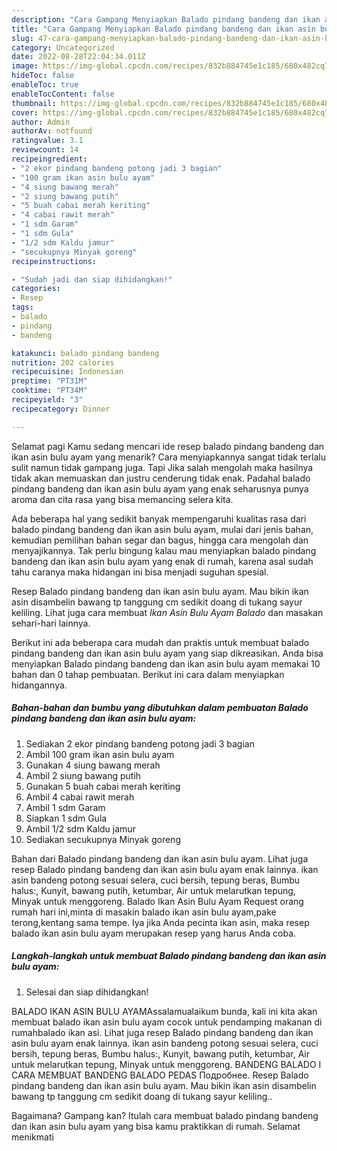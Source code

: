 ```yaml
---
description: "Cara Gampang Menyiapkan Balado pindang bandeng dan ikan asin bulu ayam Anti Gagal"
title: "Cara Gampang Menyiapkan Balado pindang bandeng dan ikan asin bulu ayam Anti Gagal"
slug: 47-cara-gampang-menyiapkan-balado-pindang-bandeng-dan-ikan-asin-bulu-ayam-anti-gagal
category: Uncategorized
date: 2022-08-28T22:04:34.011Z
image: https://img-global.cpcdn.com/recipes/832b884745e1c185/680x482cq70/balado-pindang-bandeng-dan-ikan-asin-bulu-ayam-foto-resep-utama.jpg
hideToc: false
enableToc: true
enableTocContent: false
thumbnail: https://img-global.cpcdn.com/recipes/832b884745e1c185/680x482cq70/balado-pindang-bandeng-dan-ikan-asin-bulu-ayam-foto-resep-utama.jpg
cover: https://img-global.cpcdn.com/recipes/832b884745e1c185/680x482cq70/balado-pindang-bandeng-dan-ikan-asin-bulu-ayam-foto-resep-utama.jpg
author: Admin
authorAv: notfound
ratingvalue: 3.1
reviewcount: 14
recipeingredient:
- "2 ekor pindang bandeng potong jadi 3 bagian"
- "100 gram ikan asin bulu ayam"
- "4 siung bawang merah"
- "2 siung bawang putih"
- "5 buah cabai merah keriting"
- "4 cabai rawit merah"
- "1 sdm Garam"
- "1 sdm Gula"
- "1/2 sdm Kaldu jamur"
- "secukupnya Minyak goreng"
recipeinstructions:

- "Sudah jadi dan siap dihidangkan!"
categories:
- Resep
tags:
- balado
- pindang
- bandeng

katakunci: balado pindang bandeng 
nutrition: 202 calories
recipecuisine: Indonesian
preptime: "PT31M"
cooktime: "PT34M"
recipeyield: "3"
recipecategory: Dinner

---
```



Selamat pagi Kamu sedang mencari ide resep balado pindang bandeng dan ikan asin bulu ayam yang menarik? Cara menyiapkannya sangat tidak terlalu sulit namun tidak gampang juga. Tapi Jika salah mengolah maka hasilnya tidak akan memuaskan dan justru cenderung tidak enak. Padahal balado pindang bandeng dan ikan asin bulu ayam yang enak seharusnya punya aroma dan cita rasa yang bisa memancing selera kita.


Ada beberapa hal yang sedikit banyak mempengaruhi kualitas rasa dari balado pindang bandeng dan ikan asin bulu ayam, mulai dari jenis bahan, kemudian pemilihan bahan segar dan bagus, hingga cara mengolah dan menyajikannya. Tak perlu bingung kalau mau menyiapkan balado pindang bandeng dan ikan asin bulu ayam yang enak di rumah, karena asal sudah tahu caranya maka hidangan ini bisa menjadi suguhan spesial.

Resep Balado pindang bandeng dan ikan asin bulu ayam. Mau bikin ikan asin disambelin bawang tp tanggung cm sedikit doang di tukang sayur keliling. Lihat juga cara membuat *Ikan Asin Bulu Ayam Balado* dan masakan sehari-hari lainnya.


Berikut ini ada beberapa cara mudah dan praktis untuk membuat balado pindang bandeng dan ikan asin bulu ayam yang siap dikreasikan. Anda bisa menyiapkan Balado pindang bandeng dan ikan asin bulu ayam memakai 10 bahan dan 0 tahap pembuatan. Berikut ini cara dalam menyiapkan hidangannya.

<!--inarticleads1-->

##### Bahan-bahan dan bumbu yang dibutuhkan dalam pembuatan Balado pindang bandeng dan ikan asin bulu ayam:

1. Sediakan 2 ekor pindang bandeng potong jadi 3 bagian
1. Ambil 100 gram ikan asin bulu ayam
1. Gunakan 4 siung bawang merah
1. Ambil 2 siung bawang putih
1. Gunakan 5 buah cabai merah keriting
1. Ambil 4 cabai rawit merah
1. Ambil 1 sdm Garam
1. Siapkan 1 sdm Gula
1. Ambil 1/2 sdm Kaldu jamur
1. Sediakan secukupnya Minyak goreng


Bahan dari Balado pindang bandeng dan ikan asin bulu ayam. Lihat juga resep Balado pindang bandeng dan ikan asin bulu ayam enak lainnya. ikan asin bandeng potong sesuai selera, cuci bersih, tepung beras, Bumbu halus:, Kunyit, bawang putih, ketumbar, Air untuk melarutkan tepung, Minyak untuk menggoreng. Balado Ikan Asin Bulu Ayam Request orang rumah hari ini,minta di masakin balado ikan asin bulu ayam,pake terong,kentang sama tempe. Iya jika Anda pecinta ikan asin, maka resep balado ikan asin bulu ayam merupakan resep yang harus Anda coba. 

<!--inarticleads2-->

##### Langkah-langkah untuk membuat Balado pindang bandeng dan ikan asin bulu ayam:


1. Selesai dan siap dihidangkan!

BALADO IKAN ASIN BULU AYAMAssalamualaikum bunda, kali ini kita akan membuat balado ikan asin bulu ayam cocok untuk pendamping makanan di rumahbalado ikan asi. Lihat juga resep Balado pindang bandeng dan ikan asin bulu ayam enak lainnya. ikan asin bandeng potong sesuai selera, cuci bersih, tepung beras, Bumbu halus:, Kunyit, bawang putih, ketumbar, Air untuk melarutkan tepung, Minyak untuk menggoreng. BANDENG BALADO I CARA MEMBUAT BANDENG BALADO PEDAS Подробнее. Resep Balado pindang bandeng dan ikan asin bulu ayam. Mau bikin ikan asin disambelin bawang tp tanggung cm sedikit doang di tukang sayur keliling.. 

Bagaimana? Gampang kan? Itulah cara membuat balado pindang bandeng dan ikan asin bulu ayam yang bisa kamu praktikkan di rumah. Selamat menikmati
